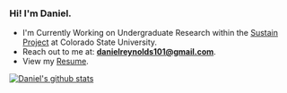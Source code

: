 ### Hi! I'm Daniel.


- I'm Currently Working on Undergraduate Research within the [Sustain Project](http://urban-sustain.org/) at Colorado State University.
- Reach out to me at: **danielreynolds101@gmail.com**.
- View my [Resume](https://drive.google.com/file/d/1rRpHgL2iC1J3KiAu-oP5PunnEIK59zzf/view?usp=sharing).

[![Daniel's github stats](https://github-readme-stats.vercel.app/api?username=drg101&hide=contribs&count_private=true&show_icons=true)](https://github.com/anuraghazra/github-readme-stats)

